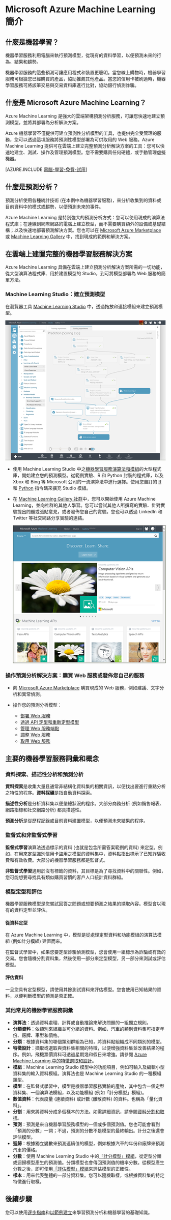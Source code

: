 <properties
    pageTitle="什麼是 Azure Machine Learning？| Microsoft Azure"
    description="說明完全受管理之機器學習服務的基本概念，這項雲端技術可讓您建立、操作及銷售解決方案。"
	keywords="what is machine learning,cloud technology,predictive,what is predictive analytics,operationalize"
	services="machine-learning"
    documentationCenter=""
    authors="cjgronlund"
    manager="neerajkh"
    editor="cgronlun"/>

<tags
    ms.service="machine-learning"
    ms.workload="data-services"
    ms.tgt_pltfrm="na"
    ms.devlang="na"
    ms.topic="article"
    ms.date="09/09/2015"
    ms.author="cgronlun;tedway;olgali"/>


# Microsoft Azure Machine Learning 簡介

## 什麼是機器學習？

機器學習服務利用電腦來執行預測模型，從現有的資料學習，以便預測未來的行為、結果和趨勢。

機器學習服務的這些預測可讓應用程式和裝置更聰明。當您線上購物時，機器學習服務可根據您已經購買的產品，協助推薦其他產品。當您的信用卡被刷過時，機器學習服務可將該筆交易與交易資料庫進行比對，協助銀行偵測詐騙。

## 什麼是 Microsoft Azure Machine Learning？

Azure Machine Learning 是強大的雲端架構預測分析服務，可讓您快速地建立預測模型，並將其部署為分析解決方案。

Azure 機器學習不僅提供可建立預測性分析模型的工具，也提供完全受管理的服務，您可以透過這項服務將預測性模型部署為可供取用的 Web 服務。Azure Machine Learning 提供可在雲端上建立完整預測分析解決方案的工具：您可以快速地建立、測試、操作及管理預測模型。您不需要購買任何硬體，或手動管理虛擬機器。

[AZURE.INCLUDE [電腦-學習-免費-試用](../../includes/machine-learning-free-trial.md)]

## 什麼是預測分析？

預測分析使用各種統計技術 (在本例中為機器學習服務)，來分析收集到的資料或目前資料中的模式或趨勢，以便預測未來的事件。

Azure Machine Learning 是特別強大的預測分析方式：您可以使用現成的演算法程式庫；在連線到網際網路的電腦上建立模型，而不需要購買額外的設備或基礎結構；以及快速地部署預測解決方案。您也可以在 [Microsoft Azure Marketplace](https://datamarket.azure.com/browse?query=machine+learning) 或 [Machine Learning Gallery](http://gallery.azureml.net/) 中，找到現成的範例和解決方案。

## 在雲端上建置完整的機器學習服務解決方案

Azure Machine Learning 具備在雲端上建立預測分析解決方案所需的一切功能，從大型演算法程式庫、用於建置模型的 Studio，到可將模型部署為 Web 服務的簡單方法。

### Machine Learning Studio：建立預測模型

在瀏覽器工具 [Machine Learning Studio](machine-learning-what-is-ml-studio.md) 中，透過拖放和連接模組來建立預測模型。

![什麼是預測分析：Azure Machine Learning Studio 中的預測分析實驗範例](./media/machine-learning-what-is-machine-learning/azure-machine-learning-studio-predictive-score-experiment.png)

* 使用 Machine Learning Studio 中之[機器學習服務演算法和模組](https://msdn.microsoft.com/library/azure/f5c746fd-dcea-4929-ba50-2a79c4c067d7)的大型程式庫，開始建立您的預測模型。從範例實驗、R 和 Python 封裝的程式庫，以及 Xbox 和 Bing 等 Microsoft 公司的一流演算法中進行選擇。使用您自訂的 [R](machine-learning-r-quickstart.md) 和 [Python](machine-learning-execute-python-scripts.md) 指令碼來擴充 Studio 模組。
* 在 [Machine Learning Gallery 社群](machine-learning-gallery-how-to-use-contribute-publish.md)中，您可以開始使用 Azure Machine Learning，並向社群的其他人學習。您可以嘗試其他人所撰寫的實驗、針對實驗提出問題或張貼意見，或者發佈您自己的實驗。您也可以透過 LinkedIn 和 Twitter 等社交網路分享實驗的連結。  

	![在 Azure 機器學習展示庫中試做預測分析範本或提供您自己的範本](./media/machine-learning-what-is-machine-learning/azure-machine-learning-gallery-resources.png)

### 操作預測分析解決方案：購買 Web 服務或發佈您自己的服務

* 向 [Microsoft Azure Marketplace](https://datamarket.azure.com/browse?query=machine+learning) 購買現成的 Web 服務，例如建議、文字分析和異常偵測。

* 操作您的預測分析模型：
    * [部署 Web 服務](machine-learning-publish-a-machine-learning-web-service.md)
    * [透過 API 定型和重新定型模型](machine-learning-retrain-models-programmatically.md)
    * [管理 Web 服務端點](machine-learning-create-endpoint.md)
    * [調整 Web 服務](machine-learning-scaling-endpoints.md)
    * [取用 Web 服務](machine-learning-consume-web-services.md)

## 主要的機器學習服務詞彙和概念
### 資料探索、描述性分析和預測分析

**資料探索**是收集大量且通常非結構化資料集的相關資訊，以便找出要進行重點分析之特性的程序。**資料採礦**是指自動資料探索。

**描述性分析**是分析資料集以便彙總狀況的程序。大部分商務分析 (例如銷售報表、網路指標和社交網路分析) 都具描述性。

**預測分析**是從歷程記錄或目前資料建置模型，以便預測未來結果的程序。


### 監督式和非監督式學習
 **監督式學習**演算法透過標示的資料 (也就是包含所需答案範例的資料) 來定型。例如，在用來定型識別信用卡盜用之模型的資料集中，資料點指出標示了已知詐騙收費和有效收費。大部分的機器學習服務都是監督式。

 **非監督式學習**適用於沒有標籤的資料，其目標是為了尋找資料中的關聯性。例如，您可能想要尋找具有類似購買習慣的客戶人口統計資料群組。

### 模型定型和評估
機器學習服務模型是您嘗試回答之問題或想要預測之結果的擷取內容。模型會以現有的資料定型並評估。

#### 從資料定型
在 Azure Machine Learning 中，模型是從處理定型資料和功能模組的演算法模組 (例如計分模組) 建置而來。

在監督式學習中，如果您要定型詐騙偵測模型，您會使用一組標示為詐騙或有效的交易。您會隨機分割資料集，然後使用一部分來定型模型，另一部分來測試或評估模型。

#### 評估資料
一旦您具有定型模型，請使用其餘測試資料來評估模型。您會使用已知結果的資料，以便判斷模型的預測是否正確。

### 其他常見的機器學習服務詞彙

* **演算法**：透過資料處理、計算或自動推論來解決問題的一組獨立規則。
* **分類資料**：依類別來組織並可分組的資料。例如，汽車的類別資料集可指定年份、廠牌、車型和價格。
* **分類**：根據資料集的哪個類別群組為已知，將資料點組織成不同類別的模型。
* **特徵設計**：擷取或選取與資料集相關的特徵，以便增強資料集並改善結果的程序。例如，飛機票價資料可透過星期幾和假日來增強。請參閱 [Azure Machine Learning 中的特徵選取和設計](machine-learning-feature-selection-and-engineering.md)。
* **模組**：Machine Learning Studio 模型中的功能項目，例如可輸入及編輯小型資料集的輸入資料模組。演算法也是 Machine Learning Studio 的一種模組類型。
* **模型**：在監督式學習中，模型是機器學習服務實驗的產物，其中包含一個定型資料集、一個演算法模組，以及功能模組 (例如「計分模型」模組)。
* **數值資料**：代表度量 (連續資料) 或計數 (離散資料) 的資料。也稱為「量化資料」。
* **分割**：用來將資料分成多個樣本的方法。如需詳細資訊，請參閱[資料分割和取樣](https://msdn.microsoft.com/library/azure/dn905960.aspx)。
* **預測**：預測是來自機器學習服務模型的一個或多個預測值。您也可能會看到「預測的分數」一詞；不過，預測的分數不是模型的最終輸出。計分之後還會評估模型。
* **迴歸**：根據獨立變數來預測連續值的模型，例如根據汽車的年份和廠牌來預測汽車的價格。
* **分數**：使用 Machine Learning Studio 中的[「計分模型」模組](https://msdn.microsoft.com/library/azure/dn905995.aspx)，從定型分類或迴歸模型產生的預測值。分類模型也會傳回預測值的機率分數。從模型產生分數之後，即可使用[「評估模型」模組](https://msdn.microsoft.com/library/azure/dn905915.aspx)來評估模型的正確性。
* **樣本**：用來代表整體的一部分資料集。您可以隨機取樣，或根據資料集的特定特徵進行取樣。



## 後續步驟
您可以使用[逐步指南](machine-learning-create-experiment.md)和[以範例建立](machine-learning-sample-experiments.md)來學習預測分析和機器學習的基礎知識。


<!-- Module References -->
[learning-with-counts]: https://msdn.microsoft.com/library/azure/81c457af-f5c0-4b2d-922c-fdef2274413c/

<!---HONumber=Sept15_HO2-->